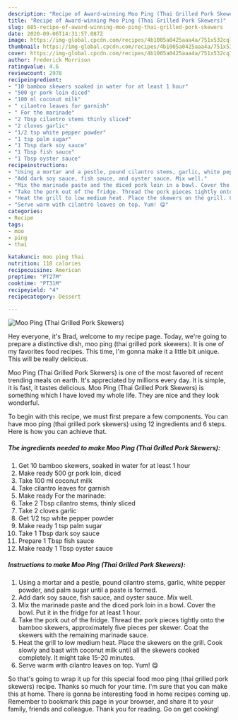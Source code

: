 ```yaml
---
description: "Recipe of Award-winning Moo Ping (Thai Grilled Pork Skewers)"
title: "Recipe of Award-winning Moo Ping (Thai Grilled Pork Skewers)"
slug: 685-recipe-of-award-winning-moo-ping-thai-grilled-pork-skewers
date: 2020-09-06T14:31:57.087Z
image: https://img-global.cpcdn.com/recipes/4b1005a0425aaa4a/751x532cq70/moo-ping-thai-grilled-pork-skewers-recipe-main-photo.jpg
thumbnail: https://img-global.cpcdn.com/recipes/4b1005a0425aaa4a/751x532cq70/moo-ping-thai-grilled-pork-skewers-recipe-main-photo.jpg
cover: https://img-global.cpcdn.com/recipes/4b1005a0425aaa4a/751x532cq70/moo-ping-thai-grilled-pork-skewers-recipe-main-photo.jpg
author: Frederick Morrison
ratingvalue: 4.6
reviewcount: 2978
recipeingredient:
- "10 bamboo skewers soaked in water for at least 1 hour"
- "500 gr pork loin diced"
- "100 ml coconut milk"
- " cilantro leaves for garnish"
- " For the marinade"
- "2 Tbsp cilantro stems thinly sliced"
- "2 cloves garlic"
- "1/2 tsp white pepper powder"
- "1 tsp palm sugar"
- "1 Tbsp dark soy sauce"
- "1 Tbsp fish sauce"
- "1 Tbsp oyster sauce"
recipeinstructions:
- "Using a mortar and a pestle, pound cilantro stems, garlic, white pepper powder, and palm sugar until a paste is formed."
- "Add dark soy sauce, fish sauce, and oyster sauce. Mix well."
- "Mix the marinade paste and the diced pork loin in a bowl. Cover the bowl. Put it in the fridge for at least 1 hour."
- "Take the pork out of the fridge. Thread the pork pieces tightly onto the bamboo skewers, approximately five pieces per skewer. Coat the skewers with the remaining marinade sauce."
- "Heat the grill to low medium heat. Place the skewers on the grill. Cook slowly and bast with coconut milk until all the skewers cooked completely. It might take 15-20 minutes."
- "Serve warm with cilantro leaves on top. Yum! 😋"
categories:
- Recipe
tags:
- moo
- ping
- thai

katakunci: moo ping thai 
nutrition: 118 calories
recipecuisine: American
preptime: "PT27M"
cooktime: "PT31M"
recipeyield: "4"
recipecategory: Dessert

---
```



![Moo Ping (Thai Grilled Pork Skewers)](https://img-global.cpcdn.com/recipes/4b1005a0425aaa4a/751x532cq70/moo-ping-thai-grilled-pork-skewers-recipe-main-photo.jpg)

Hey everyone, it's Brad, welcome to my recipe page. Today, we're going to prepare a distinctive dish, moo ping (thai grilled pork skewers). It is one of my favorites food recipes. This time, I'm gonna make it a little bit unique. This will be really delicious.

Moo Ping (Thai Grilled Pork Skewers) is one of the most favored of recent trending meals on earth. It's appreciated by millions every day. It is simple, it is fast, it tastes delicious. Moo Ping (Thai Grilled Pork Skewers) is something which I have loved my whole life. They are nice and they look wonderful.




To begin with this recipe, we must first prepare a few components. You can have moo ping (thai grilled pork skewers) using 12 ingredients and 6 steps. Here is how you can achieve that.

<!--inarticleads1-->

##### The ingredients needed to make Moo Ping (Thai Grilled Pork Skewers):

1. Get 10 bamboo skewers, soaked in water for at least 1 hour
1. Make ready 500 gr pork loin, diced
1. Take 100 ml coconut milk
1. Take  cilantro leaves for garnish
1. Make ready  For the marinade:
1. Take 2 Tbsp cilantro stems, thinly sliced
1. Take 2 cloves garlic
1. Get 1/2 tsp white pepper powder
1. Make ready 1 tsp palm sugar
1. Take 1 Tbsp dark soy sauce
1. Prepare 1 Tbsp fish sauce
1. Make ready 1 Tbsp oyster sauce




<!--inarticleads2-->

##### Instructions to make Moo Ping (Thai Grilled Pork Skewers):

1. Using a mortar and a pestle, pound cilantro stems, garlic, white pepper powder, and palm sugar until a paste is formed.
1. Add dark soy sauce, fish sauce, and oyster sauce. Mix well.
1. Mix the marinade paste and the diced pork loin in a bowl. Cover the bowl. Put it in the fridge for at least 1 hour.
1. Take the pork out of the fridge. Thread the pork pieces tightly onto the bamboo skewers, approximately five pieces per skewer. Coat the skewers with the remaining marinade sauce.
1. Heat the grill to low medium heat. Place the skewers on the grill. Cook slowly and bast with coconut milk until all the skewers cooked completely. It might take 15-20 minutes.
1. Serve warm with cilantro leaves on top. Yum! 😋




So that's going to wrap it up for this special food moo ping (thai grilled pork skewers) recipe. Thanks so much for your time. I'm sure that you can make this at home. There is gonna be interesting food in home recipes coming up. Remember to bookmark this page in your browser, and share it to your family, friends and colleague. Thank you for reading. Go on get cooking!
